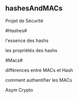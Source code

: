 ## hashesAndMACs
Projet de Sécurité


#Hashes#

l'essence des hashs

les propriétés des hashs


#Macs#

différences entre  MACs et Hash

comment authentifier les MACs

Asym Crypto
